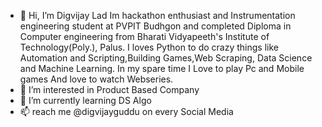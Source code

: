 - 👋 Hi, I’m Digvijay Lad
Im hackathon enthusiast and Instrumentation engineering student at PVPIT Budhgon and completed Diploma in Computer engineering from Bharati Vidyapeeth's Institute of Technology(Poly.), Palus. I loves Python to do crazy things like Automation and Scripting,Building Games,Web Scraping, Data Science and Machine Learning. In my spare time I Love to play Pc and Mobile games And love to watch Webseries.
- 👀 I’m interested in Product Based Company 
- 🌱 I’m currently learning DS Algo
- 📫 reach me @digvijayguddu on every Social Media

<!---
digvijayguddu/digvijayguddu is a ✨ special ✨ repository because its `README.md` (this file) appears on your GitHub profile.
You can click the Preview link to take a look at your changes.
--->
